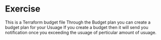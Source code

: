 # Exercise
This is a Terraform budget file
Through the Budget plan you can create a budget plan for your Usuage
If you create a budget then it will send you notification once you exceeding the usuage of perticular amount of usuage.

